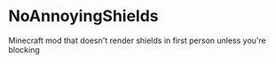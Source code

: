 # NoAnnoyingShields
Minecraft mod that doesn't render shields in first person unless you're blocking

